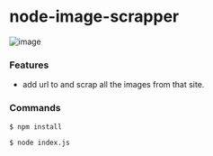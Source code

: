 # node-image-scrapper
![image](https://user-images.githubusercontent.com/54500326/216882874-a85049b8-d3f4-4764-b28a-53daade80f91.png)

### Features

- add url to and scrap all the images from that site.

### Commands

`$ npm install `

`$ node index.js `
